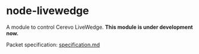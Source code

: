 node-livewedge
========
A module to control Cerevo LiveWedge.
**This module is under development now.**

Packet specification: [specification.md](specification.md)
